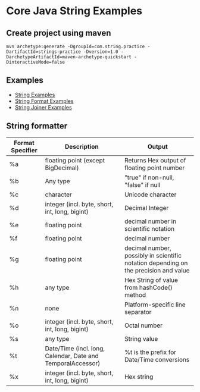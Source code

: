 # Core Java String Examples

## Create project using maven
```
mvn archetype:generate -DgroupId=com.string.practice -DartifactId=strings-practice -Dversion=1.0 -DarchetypeArtifactId=maven-archetype-quickstart -DinteractiveMode=false
```

## Examples
* [String Examples](src/test/java/com/string/practice/StringPractice.java)
* [String Format Examples](src/test/java/com/string/practice/StringFormatPractice.java)
* [String Joiner Examples](src/test/java/com/string/practice/StringJoinerPractice.java)

## String formatter

Format Specifier    | Description   | Output
--------------------|---------------|------------------------------------------------------------------------
%a                  | floating point (except BigDecimal) | Returns Hex output of floating point number
%b                  | Any type  | "true" if non-null, "false" if null    
%c                  | character | Unicode character
%d                  | integer (incl. byte, short, int, long, bigint)                | Decimal Integer
%e                  | floating point                                                | decimal number in scientific notation
%f	                | floating point                                                | decimal number
%g                  | floating point                                                | decimal number, possibly in scientific notation depending on the precision and value
%h                  | any type                                                      | Hex String of value from hashCode() method
%n                  | none                                                          | Platform-specific line separator
%o                  | integer (incl. byte, short, int, long, bigint)                | Octal number
%s                  | any type                                                      | String value
%t                  | Date/Time (incl. long, Calendar, Date and TemporalAccessor)   | %t is the prefix for Date/Time conversions
%x                  | integer (incl. byte, short, int, long, bigint)                | Hex string